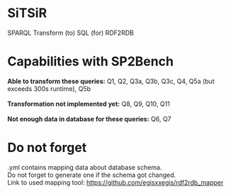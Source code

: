 # SiTSiR
SPARQL Transform (to) SQL (for) RDF2RDB

# Capabilities with SP2Bench
<b>Able to transform these queries:</b> Q1, Q2, Q3a, Q3b, Q3c, Q4, Q5a (but exceeds 300s runtime), Q5b <br />
<br />
<b>Transformation not implemented yet:</b> Q8, Q9, Q10, Q11 <br />
<br />
<b>Not enough data in database for these queries:</b> Q6, Q7 <br />

# Do not forget
.yml contains mapping data about database schema. <br />
Do not forget to generate one if the schema got changed. <br />
Link to used mapping tool: https://github.com/egisxxegis/rdf2rdb_mapper
